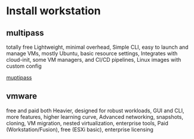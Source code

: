 # Install workstation 

## multipass 

totally free Lightweight, minimal overhead,	Simple CLI, easy to launch and manage VMs, mostly Ubuntu, basic resource settings, Integrates with cloud-init, some VM managers, and CI/CD pipelines,  Linux images with custom config

[muptipass](https://canonical.com/multipass/install)

## vmware

free and paid both Heavier, designed for robust workloads, GUI and CLI, more features, higher learning curve, Advanced networking, snapshots, cloning, VM migration, nested virtualization, enterprise tools, Paid (Workstation/Fusion), free (ESXi basic), enterprise licensing
